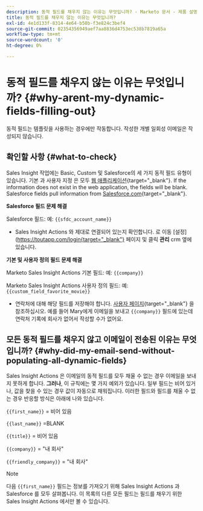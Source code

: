 ```yaml
---
description: 동적 필드를 채우지 않는 이유는 무엇입니까? - Marketo 문서 - 제품 설명서
title: 동적 필드를 채우지 않는 이유는 무엇입니까?
exl-id: 4e1d133f-8314-4e64-b50b-f3e824c3bef4
source-git-commit: 02354356949aef7aa8836d4753ec538b7819a65a
workflow-type: tm+mt
source-wordcount: '0'
ht-degree: 0%

---
```


# 동적 필드를 채우지 않는 이유는 무엇입니까? {#why-arent-my-dynamic-fields-filling-out}

동적 필드는 템플릿을 사용하는 경우에만 작동합니다. 작성한 개별 일회성 이메일은 작성되지 않습니다.

## 확인할 사항 {#what-to-check}

Sales Insight 작업에는 Basic, Custom 및 Salesforce의 세 가지 동적 필드 유형이 있습니다. 기본 과 사용자 지정 은 모두 [웹 애플리케이션](https://toutapp.com/login){target="_blank"}. If the information does not exist in the web application, the fields will be blank. Salesforce fields pull information from [Salesforce.com](https://salesforce.com){target="_blank"}.

**Salesforce 필드 문제 해결**

Salesforce 필드: 예: `{{sfdc_account_name}}`

* Sales Insight Actions 와 제대로 연결되어 있는지 확인합니다. 로 이동 [설정](https://toutapp.com/login{target="_blank"} 페이지 및 클릭 **관리** crm 옆에 있습니다.

**기본 및 사용자 정의 필드 문제 해결**

Marketo Sales Insight Actions 기본 필드: 예: `{{company}}`

Marketo Sales Insight Actions 사용자 정의 필드: 예: `{{custom_field_favorite_movie}}`

* 연락처에 대해 해당 필드를 저장해야 합니다. [사용자 페이지](https://toutapp.com/next#relationships){target="_blank"} 을 참조하십시오. 예를 들어 Mary에게 이메일을 보내고 `{{company}}` 필드에 있는데 연락처 기록에 회사가 없어서 작성할 수가 없어요.

## 모든 동적 필드를 채우지 않고 이메일이 전송된 이유는 무엇입니까? {#why-did-my-email-send-without-populating-all-dynamic-fields}

Sales Insight Actions 은 이메일의 동적 필드를 모두 채울 수 없는 경우 이메일을 보내지 못하게 합니다. **그러나**, 이 규칙에는 몇 가지 예외가 있습니다. 일부 필드는 비어 있거나, 값을 찾을 수 있는 경우 값이 자동으로 채워집니다. 이러한 필드와 필드를 채울 수 없는 경우 반응할 방식은 아래에 나와 있습니다.

`{{first_name}}` = 비어 있음

`{{last_name}}` =BLANK

`{{title}}` = 비어 있음

`{{company}}` = &quot;내 회사&quot;

`{{friendly_company}}` = &quot;내 회사&quot;

>[!NOTE]
>
>다음 `{{first_name}}` 필드는 정보를 가져오기 위해 Sales Insight Actions 과 Salesforce 를 모두 살펴봅니다. 이 목록의 다른 모든 필드는 필드를 채우기 위한 Sales Insight Actions 에서만 볼 수 있습니다.
